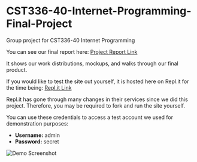 # CST336-40-Internet-Programming-Final-Project

Group project for CST336-40 Internet Programming

You can see our final report here:
[Project Report Link](CST336-40-Internet-Programming-Final-Project-Report.pdf)

It shows our work distributions, mockups, and walks through our final product.

If you would like to test the site out yourself, it is hosted here on Repl.it for the time being:
[Repl.it Link](https://replit.com/@NathanSimpson4/vibeEmporium-Group-3)

Repl.it has gone through many changes in their services since we did this project.
Therefore, you may be required to fork and run the site yourself.

You can use these credentials to access a test account we used for demonstration purposes:
- **Username:** admin
- **Password:** secret

![Demo Screenshot]([https://github.com/Br-ak/CST336-40-Internet-Programming-Final-Project/blob/main/Demo.png?raw=true](https://raw.githubusercontent.com/Br-ak/CST336-40-Internet-Programming-Final-Project/main/Demo.png))

